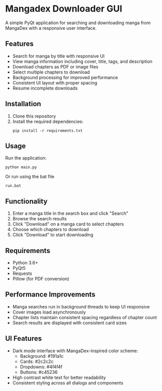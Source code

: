 # Mangadex Downloader GUI

A simple PyQt application for searching and downloading manga from MangaDex with a responsive user interface.

## Features

- Search for manga by title with responsive UI
- View manga information including cover, title, tags, and description
- Download chapters as PDF or image files
- Select multiple chapters to download
- Background processing for improved performance
- Consistent UI layout with proper spacing
- Resume incomplete downloads

## Installation

1. Clone this repository
2. Install the required dependencies:
   ```
   pip install -r requirements.txt
   ```

## Usage

Run the application:
```
python main.py
```
Or run using the bat file
```
run.bat
```

## Functionality

1. Enter a manga title in the search box and click "Search"
2. Browse the search results
3. Click "Download" on a manga card to select chapters
4. Choose which chapters to download
5. Click "Download" to start downloading

## Requirements

- Python 3.6+
- PyQt5
- Requests
- Pillow (for PDF conversion)

## Performance Improvements

- Manga searches run in background threads to keep UI responsive
- Cover images load asynchronously
- Chapter lists maintain consistent spacing regardless of chapter count
- Search results are displayed with consistent card sizes

## UI Features

- Dark mode interface with MangaDex-inspired color scheme:
  - Background: #191a1c
  - Cards: #2c2c2c
  - Dropdowns: #4f4f4f
  - Buttons: #c45236
- High contrast white text for better readability
- Consistent styling across all dialogs and components
